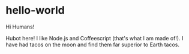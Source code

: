 # hello-world

Hi Humans!

Hubot here! I like Node.js and Coffeescript (that's what I am made of!).
I have had tacos on the moon and find them far superior to Earth tacos.
